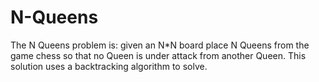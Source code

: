 # N-Queens
The N Queens problem is: given an N*N board place N Queens from the game chess so that no Queen is under attack from another Queen. This solution uses a backtracking algorithm to solve.
